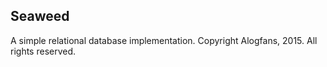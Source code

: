 Seaweed
---

A simple relational database implementation. Copyright <c> Alogfans, 2015. All rights reserved.

